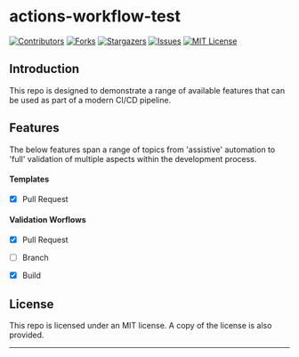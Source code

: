# actions-workflow-test

[![Contributors][contributors-shield]][contributors-url]
[![Forks][forks-shield]][forks-url]
[![Stargazers][stars-shield]][stars-url]
[![Issues][issues-shield]][issues-url]
[![MIT License][license-shield]][license-url]

## Introduction

This repo is designed to demonstrate a range of available features that can be used as part of a modern CI/CD pipeline.

## Features

The below features span a range of topics from 'assistive' automation to 'full' validation of multiple aspects within the development process.

#### Templates

- [x] Pull Request

#### Validation Worflows

- [x] Pull Request
- [ ] Branch
- [x] Build


## License

This repo is licensed under an MIT license. A copy of the license is also provided.

---

[contributors-shield]: https://img.shields.io/github/contributors/jordandarlington/actions-workflow-test.svg?style=for-the-badge
[contributors-url]: https://github.com/jordandarlington
[forks-shield]: https://img.shields.io/github/forks/jordandarlington/actions-workflow-test.svg?style=for-the-badge
[forks-url]: https://github.com/jordandarlington/actions-workflow-test/network/members
[stars-shield]: https://img.shields.io/github/stars/jordandarlington/actions-workflow-test.svg?style=for-the-badge
[stars-url]: https://github.com/jordandarlington/actions-workflow-test/stargazers
[issues-shield]: https://img.shields.io/github/issues/jordandarlington/actions-workflow-test.svg?style=for-the-badge
[issues-url]: https://github.com/jordandarlington/actions-workflow-test/issues
[license-shield]: https://img.shields.io/github/license/jordandarlington/actions-workflow-test.svg?style=for-the-badge
[license-url]: https://github.com/jordandarlington/actions-workflow-test/blob/main/LICENSE